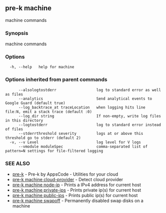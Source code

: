 ## pre-k machine

machine commands

### Synopsis

machine commands

### Options

```
  -h, --help   help for machine
```

### Options inherited from parent commands

```
      --alsologtostderr                  log to standard error as well as files
      --analytics                        Send analytical events to Google Guard (default true)
      --log_backtrace_at traceLocation   when logging hits line file:N, emit a stack trace (default :0)
      --log_dir string                   If non-empty, write log files in this directory
      --logtostderr                      log to standard error instead of files
      --stderrthreshold severity         logs at or above this threshold go to stderr (default 2)
  -v, --v Level                          log level for V logs
      --vmodule moduleSpec               comma-separated list of pattern=N settings for file-filtered logging
```

### SEE ALSO

* [pre-k](pre-k.md)	 - Pre-k by AppsCode - Utilities for your cloud
* [pre-k machine cloud-provider](pre-k_machine_cloud-provider.md)	 - Detect cloud provider
* [pre-k machine node-ip](pre-k_machine_node-ip.md)	 - Prints a IPv4 address for current host
* [pre-k machine private-ips](pre-k_machine_private-ips.md)	 - Prints private ip(s) for current host
* [pre-k machine public-ips](pre-k_machine_public-ips.md)	 - Prints public ip(s) for current host
* [pre-k machine swapoff](pre-k_machine_swapoff.md)	 - Permanently disabled swap disks on a machine

